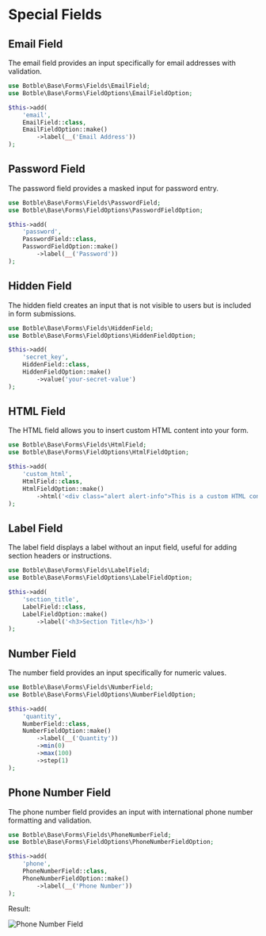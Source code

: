 # Special Fields

## Email Field

The email field provides an input specifically for email addresses with validation.

```php
use Botble\Base\Forms\Fields\EmailField;
use Botble\Base\Forms\FieldOptions\EmailFieldOption;

$this->add(
    'email', 
    EmailField::class, 
    EmailFieldOption::make()
        ->label(__('Email Address'))
);
```

## Password Field

The password field provides a masked input for password entry.

```php
use Botble\Base\Forms\Fields\PasswordField;
use Botble\Base\Forms\FieldOptions\PasswordFieldOption;

$this->add(
    'password', 
    PasswordField::class, 
    PasswordFieldOption::make()
        ->label(__('Password'))
);
```

## Hidden Field

The hidden field creates an input that is not visible to users but is included in form submissions.

```php
use Botble\Base\Forms\Fields\HiddenField;
use Botble\Base\Forms\FieldOptions\HiddenFieldOption;

$this->add(
    'secret_key', 
    HiddenField::class, 
    HiddenFieldOption::make()
        ->value('your-secret-value')
);
```

## HTML Field

The HTML field allows you to insert custom HTML content into your form.

```php
use Botble\Base\Forms\Fields\HtmlField;
use Botble\Base\Forms\FieldOptions\HtmlFieldOption;

$this->add(
    'custom_html', 
    HtmlField::class, 
    HtmlFieldOption::make()
        ->html('<div class="alert alert-info">This is a custom HTML content</div>')
);
```

## Label Field

The label field displays a label without an input field, useful for adding section headers or instructions.

```php
use Botble\Base\Forms\Fields\LabelField;
use Botble\Base\Forms\FieldOptions\LabelFieldOption;

$this->add(
    'section_title', 
    LabelField::class, 
    LabelFieldOption::make()
        ->label('<h3>Section Title</h3>')
);
```

## Number Field

The number field provides an input specifically for numeric values.

```php
use Botble\Base\Forms\Fields\NumberField;
use Botble\Base\Forms\FieldOptions\NumberFieldOption;

$this->add(
    'quantity', 
    NumberField::class, 
    NumberFieldOption::make()
        ->label(__('Quantity'))
        ->min(0)
        ->max(100)
        ->step(1)
);
```

## Phone Number Field

The phone number field provides an input with international phone number formatting and validation.

```php
use Botble\Base\Forms\Fields\PhoneNumberField;
use Botble\Base\Forms\FieldOptions\PhoneNumberFieldOption;

$this->add(
    'phone', 
    PhoneNumberField::class, 
    PhoneNumberFieldOption::make()
        ->label(__('Phone Number'))
);
```

Result:

![Phone Number Field](./images/form-phone-number.png)
